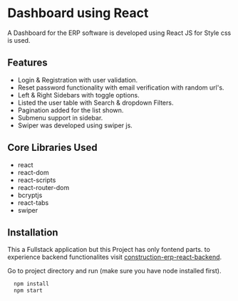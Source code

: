 # Dashboard using React

A Dashboard for the ERP software is developed using React JS for Style css is used.

## Features

-   Login & Registration with user validation.
-   Reset password functionality with email verification with random url's.
-   Left & Right Sidebars with toggle options.
-   Listed the user table with Search & dropdown Filters.
-   Pagination added for the list shown.
-   Submenu support in sidebar.
-   Swiper was developed using swiper js.

## Core Libraries Used

-   react
-   react-dom
-   react-scripts
-   react-router-dom
-   bcryptjs
-   react-tabs
-   swiper

## Installation

This a Fullstack application but this Project has only fontend parts. to experience backend functionalites visit [construction-erp-react-backend](https://github.com/hari-mandy/construction-erp-react-backend).

Go to project directory and run (make sure you have node installed first).

```bash
  npm install
  npm start
```

